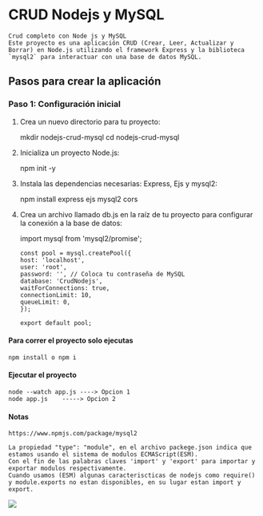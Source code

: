 # CRUD Nodejs y MySQL

    Crud completo con Node js y MySQL
    Este proyecto es una aplicación CRUD (Crear, Leer, Actualizar y Borrar) en Node.js utilizando el framework Express y la biblioteca `mysql2` para interactuar con una base de datos MySQL.

## Pasos para crear la aplicación

### Paso 1: Configuración inicial

1.  Crea un nuevo directorio para tu proyecto:

    mkdir nodejs-crud-mysql
    cd nodejs-crud-mysql

2.  Inicializa un proyecto Node.js:

    npm init -y

3.  Instala las dependencias necesarias: Express, Ejs y mysql2:

    npm install express ejs mysql2 cors

4.  Crea un archivo llamado db.js en la raíz de tu proyecto para configurar la conexión a la base de datos:

    import mysql from 'mysql2/promise';

        const pool = mysql.createPool({
        host: 'localhost',
        user: 'root',
        password: '', // Coloca tu contraseña de MySQL
        database: 'CrudNodejs',
        waitForConnections: true,
        connectionLimit: 10,
        queueLimit: 0,
        });

        export default pool;

#### Para correr el proyecto solo ejecutas

    npm install o npm i

#### Ejecutar el proyecto

    node --watch app.js ----> Opcion 1
    node app.js    -----> Opcion 2

#### Notas

    https://www.npmjs.com/package/mysql2

    La propiedad "type": "module", en el archivo packege.json indica que estamos usando el sistema de modulos ECMAScript(ESM).
    Con el fin de las palabras claves 'import' y 'export' para importar y exportar modulos respectivamente.
    Cuando usamos (ESM) algunas caracteriscticas de nodejs como require() y module.exports no estan disponibles, en su lugar estan import y export.

![](https://github.com/urian121/CRUD-Nodejs-Express-MySQL/blob/master/crud-completo-nodejs-express-mysql-urian-viera.png)
